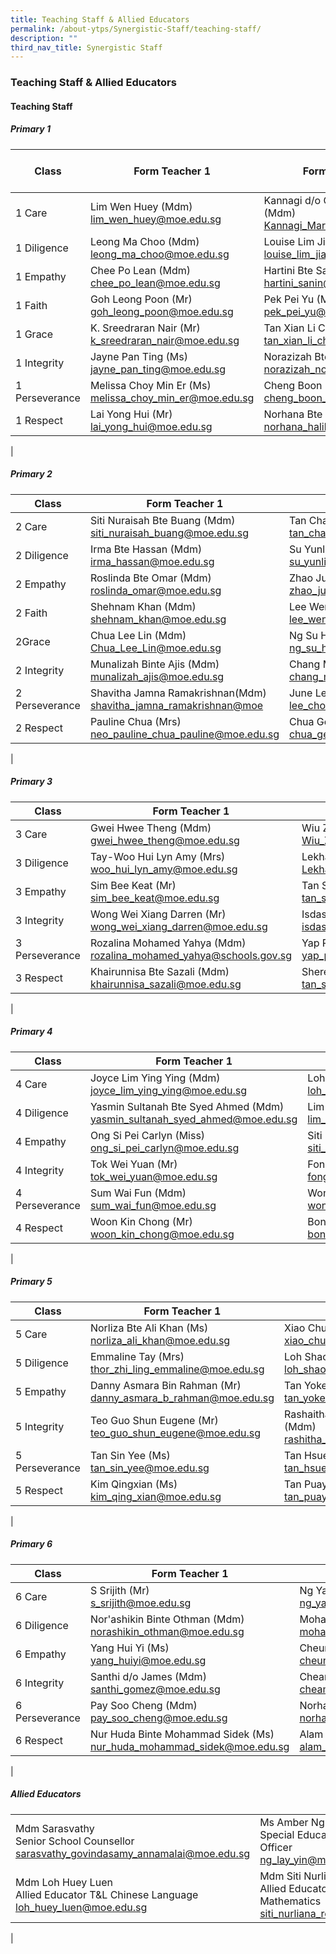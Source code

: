 ```yaml
---
title: Teaching Staff & Allied Educators
permalink: /about-ytps/Synergistic-Staff/teaching-staff/
description: ""
third_nav_title: Synergistic Staff
---
```

### Teaching Staff & Allied Educators

#### Teaching Staff

##### Primary 1

| Class | Form Teacher 1 | Form Teacher 2 | Form Teacher 3 |
|---|---|---|---|
| 1 Care | Lim Wen Huey (Mdm)<br> [lim_wen_huey@moe.edu.sg](mailto:lim_wen_huey@moe.edu.sg) | Kannagi d/o Gnanasekaran (Mdm)<br>[Kannagi_Marcelino@moe.edu.sg](mailto:Kannagi_Marcelino@moe.edu.sg) |  |
| 1 Diligence | Leong Ma Choo (Mdm)<br> [leong_ma_choo@moe.edu.sg](mailto:leong_ma_choo@moe.edu.sg) | Louise Lim Jia Ying (Ms)<br> [louise_lim_jia_ying@moe.edu.sg](mailto:louise_lim_jia_ying@moe.edu.sg) |  |
| 1 Empathy | Chee Po Lean (Mdm)<br> [chee_po_lean@moe.edu.sg](mailto:chee_po_lean@moe.edu.sg) | Hartini Bte Sanin (Mdm) <br>[hartini_sanin@moe.edu.sg](mailto:hartini_sanin@moe.edu.sg) |  |
| 1 Faith | Goh Leong Poon (Mr)<br> [goh_leong_poon@moe.edu.sg](mailto:goh_leong_poon@moe.edu.sg) | Pek Pei Yu (Ms)<br> [pek_pei_yu@moe.edu.sg](mailto:pek_pei_yu@moe.edu.sg) |  |
| 1 Grace | K. Sreedraran Nair (Mr)<br> [k_sreedraran_nair@moe.edu.sg](mailto:k_sreedraran_nair@moe.edu.sg) |Tan Xian Li Cheris (Mdm)<br>[tan_xian_li_cheris@moe.edu.sg](mailto:tan_xian_li_cheris@moe.edu.sg) |  |
| 1 Integrity | Jayne Pan Ting (Ms)<br> [jayne_pan_ting@moe.edu.sg](mailto:jayne_pan_ting@moe.edu.sg) | Norazizah Bte Noordin (Mdm) <br>[norazizah_noordin@moe.edu.sg](mailto:norazizah_noordin@moe.edu.sg) |  |
|1 Perseverance | Melissa Choy Min Er (Ms)<br> [melissa_choy_min_er@moe.edu.sg](mailto:melissa_choy_min_er@moe.edu.sg) | Cheng Boon Ling (Ms)<br> [cheng_boon_ling@moe.edu.sg](mailto:cheng_boon_ling@moe.edu.sg) |  |
| 1 Respect | Lai Yong Hui (Mr)<br> [lai_yong_hui@moe.edu.sg](mailto:lai_yong_hui@moe.edu.sg) | Norhana Bte Halil (Ms) <br>[norhana_halil@moe.edu.sg](mailto:norhana_halil@moe.edu.sg) |  |
|

##### Primary 2

| Class | Form Teacher 1 | Form Teacher 2 | Form Teacher 3 |
|---|---|---|---|
| 2 Care | Siti Nuraisah Bte Buang (Mdm)<br> [siti_nuraisah_buang@moe.edu.sg](mailto:siti_nuraisah_buang@moe.edu.sg) | Tan Chai Hia (Mdm) <br>[tan_chai_hia@moe.edu.sg](mailto:tan_chai_hia@moe.edu.sg) | Janet Wong Sok Jing (Ms)<br> [janet_wong_sok_jing@moe.edu.sg](mailto:janet_wong_sok_jing@moe.edu.sg) |
| 2 Diligence | Irma Bte Hassan (Mdm)<br> [irma_hassan@moe.edu.sg](mailto:irma_hassan@moe.edu.sg) | Su Yunling (Mdm) <br>[su_yunling@moe.edu.sg](su_yunling@moe.edu.sg) |  |
| 2 Empathy | Roslinda Bte Omar (Mdm)<br> [roslinda_omar@moe.edu.sg](mailto:roslinda_omar@moe.edu.sg) | Zhao Jun (Mdm)<br> [zhao_jun_a@moe.edu.sg](mailto:zhao_jun_a@moe.edu.sg) |  |
| 2 Faith | Shehnam Khan (Mdm)<br> [shehnam_khan@moe.edu.sg](mailto:shehnam_khan@moe.edu.sg) | Lee Wen Hui (Mr)<br> [lee_wen_hui@moe.edu.sg](mailto:lee_wen_hui@moe.edu.sg) | Zhuo Miao Lin (Mdm) <br>[zhuo_miaolin@moe.edu.sg](mailto:zhuo_miaolin@moe.edu.sg) |
| 2Grace | Chua Lee Lin (Mdm)<br> [Chua_Lee_Lin@moe.edu.sg](mailto:Chua_Lee_Lin@moe.edu.sg) |  Ng Su Hoon Angeline (Mdm)<br> [ng_su_hoon_angeline@schools.gov.sg](mailto:ng_su_hoon_angeline@schools.gov.sg) |   |
| 2 Integrity | Munalizah Binte Ajis (Mdm)<br> [munalizah_ajis@moe.edu.sg](mailto:munalizah_ajis@moe.edu.sg) | Chang Mei Cheng (Mdm) <br>[chang_mei_cheng@moe.edu.sg](mailto:chang_mei_cheng@moe.edu.sg) |  |
| 2 Perseverance | Shavitha Jamna Ramakrishnan(Mdm)<br> [shavitha_jamna_ramakrishnan@moe](mailto:shavitha_jamna_ramakrishnan@moe) | June Lee Choon Muay (Mdm) <br>[lee_choon_muay@moe.edu.sg](mailto:lee_choon_muay@moe.edu.sg) | Ng Beng Kiaw (Mdm) <br>[ng_beng_kiaw@moe.edu.sg](mailto:ng_beng_kiaw@moe.edu.sg) |
| 2 Respect | Pauline Chua (Mrs)<br> [neo_pauline_chua_pauline@moe.edu.sg](mailto:neo_pauline_chua_pauline@moe.edu.sg) | Chua Gek Tiang (Mdm) <br>[chua_gek_tiang@moe.edu.sg](mailto:chua_gek_tiang@moe.edu.sg) |  |
|

##### Primary 3

| Class | Form Teacher 1 | Form Teacher 2 | Form Teacher 3 |
|---|---|---|---|
| 3 Care | Gwei Hwee Theng (Mdm)<br> [gwei_hwee_theng@moe.edu.sg](mailto:gwei_hwee_theng@moe.edu.sg) | Wiu Zhen An Caryn (Ms) <br>[Wiu_Zhen_An@moe.edu.sg](mailto:Wiu_Zhen_An@moe.edu.sg) |  Binhan Bin Sukur (Mr)<br>[binhan_sukur@moe.edu.sg](mailto:binhan_sukur@moe.edu.sg) |
| 3 Diligence | Tay-Woo Hui Lyn Amy (Mrs)<br> [woo_hui_lyn_amy@moe.edu.sg](mailto:woo_hui_lyn_amy@moe.edu.sg) | Lekhaadevi Balakrishan(Mdm) <br>[Lekhaadevi_balakrishan@moe.edu.sg](mailto:Lekhaadevi_balakrishan@moe.edu.sg) |  |
| 3 Empathy | Sim Bee Keat (Mr)<br> [sim_bee_keat@moe.edu.sg](mailto:sim_bee_keat@moe.edu.sg) | Tan Su Ting (Ms)<br> [tan_su_ting@moe.edu.sg](mailto:tan_su_ting@moe.edu.sg) |  |
| 3 Integrity | Wong Wei Xiang Darren (Mr)<br> [wong_wei_xiang_darren@moe.edu.sg](mailto:wong_wei_xiang_darren@moe.edu.sg) | Isdasusianty Bte Ismail (Ms) <br>[isdasusianty_ismail@moe.edu.sg](mailto:isdasusianty_ismail@moe.edu.sg) |  |
| 3 Perseverance | Rozalina Mohamed Yahya (Mdm) <br>[rozalina_mohamed_yahya@schools.gov.sg](mailto:rozalina_mohamed_yahya@schools.gov.sg) | Yap Poh Choo (Mdm) <br>[yap_poh_choo@moe.edu.sg](mailto:yap_poh_choo@moe.edu.sg) | Winaseh Sumarni Bte Ahmad (Mdm) <br>[winaseh_sumarni_ahmad@moe.edu.sg](mailto:winaseh_sumarni_ahmad@moe.edu.sg) |
| 3 Respect | Khairunnisa Bte Sazali (Mdm) <br>[khairunnisa_sazali@moe.edu.sg](mailto:khairunnisa_sazali@moe.edu.sg) | Sherene Tan Sin Min (Mdm) <br>[tan_sin_min@moe.edu.sg](mailto:tan_sin_min@moe.edu.sg) | Muhammad Nazri Bin Saifee (Mr)<br> [muhammad_nazri_saifee@moe.edu.sg](mailto:muhammad_nazri_saifee@moe.edu.sg) |
|

##### Primary 4

| Class | Form Teacher 1 | Form Teacher 2 | Form Teacher 3 |
|---|---|---|---|
| 4 Care | Joyce Lim Ying Ying (Mdm)<br> [joyce_lim_ying_ying@moe.edu.sg](mailto:joyce_lim_ying_ying@moe.edu.sg) | Loh Ho Weng (Mrs) <br>[loh_ho_weng@moe.edu.sg](mailto:loh_ho_weng@moe.edu.sg) |  |
| 4 Diligence | Yasmin Sultanah Bte Syed Ahmed (Mdm) <br>[yasmin_sultanah_syed_ahmed@moe.edu.sg](mailto:yasmin_sultanah_syed_ahmed@moe.edu.sg) | Lim Poh Li (Ms) <br>[lim_poh_li@moe.edu.sg](mailto:lim_poh_li@moe.edu.sg) | Koh Chee How (Mr) <br>[koh_chee_how@moe.edu.sg](mailto:koh_chee_how@moe.edu.sg) |
| 4 Empathy | Ong Si Pei Carlyn (Miss) <br>[ong_si_pei_carlyn@moe.edu.sg](mailto:ong_si_pei_carlyn@moe.edu.sg) | Siti Nazhira Binte Mohd Aini (Mdm) <br>[siti_nazhira_mohd_aini@moe.edu.sg](mailto:siti_nazhira_mohd_aini@moe.edu.sg) | Sairamprabhu s/o Balasubramaniam (Mr)<br> [sairamprabhu_balasubramani@moe.edu.sg](mailto:sairamprabhu_balasubramani@moe.edu.sg) |
| 4 Integrity | Tok Wei Yuan (Mr)<br> [tok_wei_yuan@moe.edu.sg](mailto:tok_wei_yuan@moe.edu.sg) | Fong Yin Kuan-Mrs Ying (Mdm) <br>[fong_yin_kuan@moe.edu.sg](mailto:fong_yin_kuan@moe.edu.sg) |  |
| 4 Perseverance | Sum Wai Fun (Mdm)<br> [sum_wai_fun@moe.edu.sg](mailto:sum_wai_fun@moe.edu.sg) | Wong Song Pei (Mr) <br>[wong_song_pei@moe.edu.sg](mailto:wong_song_pei@moe.edu.sg) |  |
| 4 Respect | Woon Kin Chong (Mr) <br>[woon_kin_chong@moe.edu.sg](mailto:woon_kin_chong@moe.edu.sg) | Bong Mei Yun Cynthia (Mdm) <br>[bong_mei_yun_cynthia@moe.edu.sg](mailto:bong_mei_yun_cynthia@moe.edu.sg) | Siti Nurliana Bte Rosli (Mdm) <br>[siti_nurliana_rosli@moe.edu.sg](mailto:siti_nurliana_rosli@moe.edu.sg) |
|

##### Primary 5

| Class | Form Teacher 1 | Form Teacher 2 | Form Teacher 3 |
|---|---|---|---|
| 5 Care | Norliza Bte Ali Khan (Ms)<br> [norliza_ali_khan@moe.edu.sg](mailto:norliza_ali_khan@moe.edu.sg) | Xiao Chuan (Mdm) <br>[xiao_chuan@moe.edu.sg](mailto:xiao_chuan@moe.edu.sg) | khan_miriam_rehana (Mdm) <br>[khan_miriam_rehana@moe.edu.sg](mailto:khan_miriam_rehana@moe.edu.sg)|
| 5 Diligence | Emmaline Tay (Mrs)<br> [thor_zhi_ling_emmaline@moe.edu.sg](mailto:thor_zhi_ling_emmaline@moe.edu.sg) | Loh Shao Wei (Mr) <br>[loh_shao_wei@moe.edu.sg](mailto:loh_shao_wei@moe.edu.sg) |  |
| 5 Empathy | Danny Asmara Bin Rahman (Mr) <br>[danny_asmara_b_rahman@moe.edu.sg](mailto:danny_asmara_b_rahman@moe.edu.sg) | Tan Yoke Yin (Mrs) <br>[tan_yoke_yin@moe.edu.sg](mailto:tan_yoke_yin@moe.edu.sg) | Vijayalakshimi Balasubramaniam (Ms)<br> [vijayalakshimi_bala_s@schools.gov.sg](mailto:vijayalakshimi_bala_s@schools.gov.sg) |
| 5 Integrity | Teo Guo Shun Eugene (Mr)<br> [teo_guo_shun_eugene@moe.edu.sg](mailto:teo_guo_shun_eugene@moe.edu.sg) | Rashaitha Bibi Binte Abdul Hameed (Mdm) <br>[rashitha_bibi_abdul_hameed@moe.edu.sg](mailto:rashitha_bibi_abdul_hameed@moe.edu.sg) | Siti Zaleha Bte Abdul Majid (Mdm)<br> [siti_zaleha_abdul_majid@moe.edu.sg](mailto:siti_zaleha_abdul_majid@moe.edu.sg) |
| 5 Perseverance | Tan Sin Yee (Ms)<br> [tan_sin_yee@moe.edu.sg](mailto:tan_sin_yee@moe.edu.sg) | Tan Hsuen Fang (Mdm)<br> [tan_hsuen_fang@moe.edu.sg](mailto:tan_hsuen_fang@moe.edu.sg) | Lim Ming Chwee (Mrs)<br> [lim_ming_chwee@moe.edu.sg](mailto:lim_ming_chwee@moe.edu.sg) |
| 5 Respect | Kim Qingxian (Ms)<br> [kim_qing_xian@moe.edu.sg](mailto:kim_qing_xian@moe.edu.sg) | Tan Puay Puay (Mdm) <br>[tan_puay_puay@moe.edu.sg](mailto:tan_puay_puay@moe.edu.sg) | Sarifah Hasliza (Mdm)<br> [sarifah_hasliza_syed@moe.edu.sg](mailto:sarifah_hasliza_syed@moe.edu.sg) |
|

##### Primary 6

| Class | Form Teacher 1 | Form Teacher 2 | Form Teacher 3 |
|---|---|---|---|
| 6 Care | S Srijith (Mr)<br> [s_srijith@moe.edu.sg](mailto:s_srijith@moe.edu.sg) | Ng Yaw Ling (Mdm)<br>[ng_yaw_ling@moe.edu.sg](mailto:ng_yaw_ling@moe.edu.sg) | Liu Beibei (Mdm)<br> [liu_beibei@moe.edu.sg](mailto:liu_beibei@moe.edu.sg) |
| 6 Diligence | Nor'ashikin Binte Othman (Mdm)<br> [norashikin_othman@moe.edu.sg](mailto:norashikin_othman@moe.edu.sg) | Mohamad Najeeb Bin Abdul Majid (Mr) <br>[mohamad_najeeb_abdul_majid@moe.edu.sg](mailto:mohamad_najeeb_abdul_majid@moe.edu.sg) | Tan Meow Huang (Mdm)<br> [tan_meow_huang@moe.edu.sg](mailto:tan_meow_huang@moe.edu.sg) |
| 6 Empathy | Yang Hui Yi (Ms)<br> [yang_huiyi@moe.edu.sg](mailto:yang_huiyi@moe.edu.sg) | Cheung Ka Lai (Mdm) <br>[cheung_2ka_lai@moe.edu.sg](mailto:cheung_2ka_lai@moe.edu.sg) |  |
| 6 Integrity | Santhi d/o James (Mdm)<br> [santhi_gomez@moe.edu.sg](mailto:santhi_gomez@moe.edu.sg) | Cheam Boon Sai Evelyn (Mdm) <br>[cheam_boon_sai_evelyn@moe.edu.sg](mailto:cheam_boon_sai_evelyn@moe.edu.sg) |  |
| 6 Perseverance | Pay Soo Cheng (Mdm)<br> [pay_soo_cheng@moe.edu.sg](mailto:pay_soo_cheng@moe.edu.sg) | Norhana Bte Juhari (Mdm) <br>[norhana_juhari@moe.edu.sg](mailto:norhana_juhari@moe.edu.sg) |  |
| 6 Respect | Nur Huda Binte Mohammad Sidek (Ms) <br>[nur_huda_mohammad_sidek@moe.edu.sg](mailto:nur_huda_mohammad_sidek@moe.edu.sg) | Alam Bin Naser (Mr) <br>[alam_naser@moe.edu.sg](mailto:alam_naser@moe.edu.sg) | Loh Huey Luen (Mdm)<br> [loh_huey_luen@moe.edu.sg](mailto:loh_huey_luen@moe.edu.sg) |
|

##### Allied Educators

|  |  |  |
|---|---|---|
| Mdm Sarasvathy<br>Senior School Counsellor <br>[sarasvathy_govindasamy_annamalai@moe.edu.sg](mailto:sarasvathy_govindasamy_annamalai@moe.edu.sg) | Ms Amber Ng<br> Special Educational Needs Officer<br> [ng_lay_yin@moe.edu.sg](mailto:ng_lay_yin@moe.edu.sg) | Miss Siti Nurliyani Binte Yusri <br> Special Educational Needs Officer<br>  [Siti_Nurliyani_Yusri@moe.edu.sg](mailto:Siti_Nurliyani_Yusri@moe.edu.sg) |
| Mdm Loh Huey Luen <br>Allied Educator T&L Chinese Language <br>[loh_huey_luen@moe.edu.sg](mailto:loh_huey_luen@moe.edu.sg) | Mdm Siti Nurliana Rosli <br>Allied Educator T&L Mathematics <br>[siti_nurliana_rosli@moe.edu.sg](mailto:siti_nurliana_rosli@moe.edu.sg) |  |
|